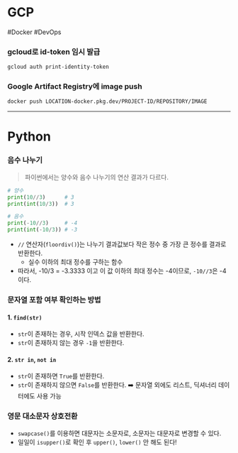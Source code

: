 # GCP

#Docker #DevOps

### gcloud로 id-token 임시 발급

```zsh
gcloud auth print-identity-token
```

### Google Artifact Registry에 image push

```zsh
docker push LOCATION-docker.pkg.dev/PROJECT-ID/REPOSITORY/IMAGE
```

---

# Python

### 음수 나누기

> 파이썬에서는 양수와 음수 나누기의 연산 결과가 다르다.

```python
# 양수
print(10//3)      # 3
print(int(10/3))  # 3

# 음수
print(-10//3)     # -4
print(int(-10/3)) # -3
```

- `//` 연산자(`floordiv()`)는 나누기 결과값보다 작은 정수 중 가장 큰 정수를 결과로 반환한다.
  - 실수 이하의 최대 정수를 구하는 함수
- 따라서, -10/3 = -3.3333 이고 이 값 이하의 최대 정수는 -4이므로, `-10//3`은 -4이다.

### 문자열 포함 여부 확인하는 방법

#### 1. `find(str)`

- `str`이 존재하는 경우, 시작 인덱스 값을 반환한다.
- `str`이 존재하지 않는 경우 `-1`을 반환한다.

#### 2. `str in`, `not in`

- `str`이 존재하면 `True`를 반환한다.
- `str`이 존재하지 않으면 `False`를 반환한다.
  ➡️ 문자열 외에도 리스트, 딕셔너리 데이터에도 사용 가능

### 영문 대소문자 상호전환

- `swapcase()`를 이용하면 대문자는 소문자로, 소문자는 대문자로 변경할 수 있다.
- 일일이 `isupper()`로 확인 후 `upper()`, `lower()` 안 해도 된다!
